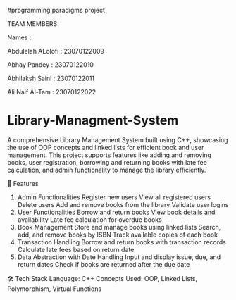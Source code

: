 #programming paradigms project

TEAM MEMBERS:

Names :     
 
Abdulelah ALolofi : 23070122009

Abhay Pandey	    : 23070122010

Abhilaksh Saini	 : 23070122011

Ali Naif Al-Tam	 : 23070122022



# Library-Managment-System
A comprehensive Library Management System built using C++, showcasing the use of OOP concepts and linked lists for efficient book and user management. This project supports features like adding and removing books, user registration, borrowing and returning books with late fee calculation, and admin functionality to manage the library efficiently.

🚀 Features
1. Admin Functionalities
Register new users
View all registered users
Delete users
Add and remove books from the library
Validate user logins
2. User Functionalities
Borrow and return books
View book details and availability
Late fee calculation for overdue books
3. Book Management
Store and manage books using linked lists
Search, add, and remove books by ISBN
Track available copies of each book
4. Transaction Handling
Borrow and return books with transaction records
Calculate late fees based on return date
5. Data Abstraction with Date Handling
Input and display issue, due, and return dates
Check if books are returned after the due date


🛠️ Tech Stack
Language: C++
Concepts Used: OOP, Linked Lists, Polymorphism, Virtual Functions
